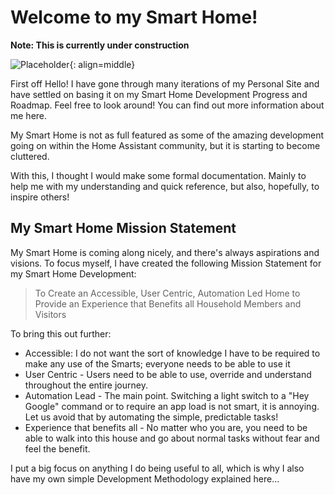 # Welcome to my Smart Home!

**Note: This is currently under construction**

![Placeholder](./assets/images/me.png){: align=middle}

First off Hello! I have gone through many iterations of my Personal Site and have settled on basing it on my Smart Home Development Progress and Roadmap. Feel free to look around! You can find out more information about me here.

My Smart Home is not as full featured as some of the amazing development going on within the Home Assistant community, but it is starting to become cluttered.

With this, I thought I would make some formal documentation. Mainly to help me with my understanding and quick reference, but also, hopefully, to inspire others!

## My Smart Home Mission Statement
My Smart Home is coming along nicely, and there's always aspirations and visions. To focus myself, I have created the following Mission Statement for my Smart Home Development:

> To Create an Accessible, User Centric, Automation Led Home to Provide an Experience that Benefits all Household Members and Visitors

To bring this out further:

- Accessible: I do not want the sort of knowledge I have to be required to make any use of the Smarts; everyone needs to be able to use it
- User Centric - Users need to be able to use, override and understand throughout the entire journey.
- Automation Lead - The main point. Switching a light switch to a "Hey Google" command or to require an app load is not smart, it is annoying. Let us avoid that by automating the simple, predictable tasks!
- Experience that benefits all - No matter who you are, you need to be able to walk into this house and go about normal tasks without fear and feel the benefit.

I put a big focus on anything I do being useful to all, which is why I also have my own simple Development Methodology explained here...


